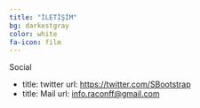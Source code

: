 ```yaml
---
title: "İLETİŞİM"
bg: darkestgray
color: white
fa-icon: film
---
```

Social
- title: twitter
    url: https://twitter.com/SBootstrap
- title: Mail
    url: info.raconff@gmail.com
